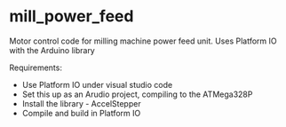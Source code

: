 # mill_power_feed
Motor control code for milling machine power feed unit. Uses Platform IO with the Arduino library

Requirements:
- Use Platform IO under visual studio code
- Set this up as an Arudio project, compiling to the ATMega328P
- Install the library - AccelStepper
- Compile and build in Platform IO


